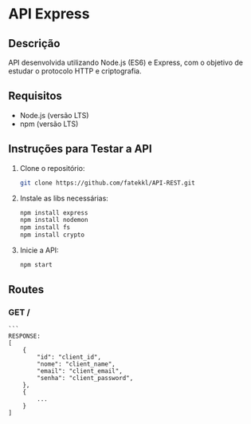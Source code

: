# API Express

## Descrição

API desenvolvida utilizando Node.js (ES6) e Express, com o objetivo de estudar o protocolo HTTP e criptografia.

## Requisitos

- Node.js (versão LTS)
- npm (versão LTS)

## Instruções para Testar a API

1. Clone o repositório:
   ```bash
   git clone https://github.com/fatekkl/API-REST.git


2. Instale as libs necessárias:
   ````bash
   npm install express
   npm install nodemon
   npm install fs
   npm install crypto


3. Inicie a API:
    ````bash
    npm start


## Routes

### GET /
    ```
    RESPONSE:
    [
        {
            "id": "client_id",
            "nome": "client_name",
            "email": "client_email",
            "senha": "client_password",
        },
        {
            ...
        }
    ]
